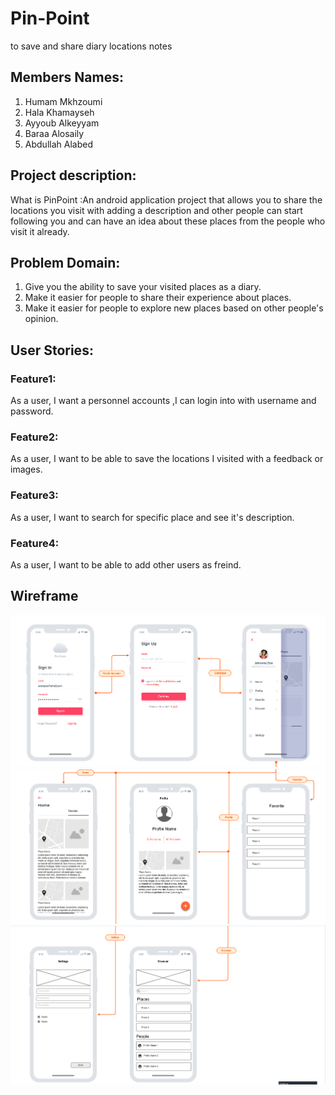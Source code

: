 # Pin-Point
to save and share diary locations notes

## Members Names:

1. Humam Mkhzoumi
2. Hala Khamayseh
3. Ayyoub Alkeyyam
4. Baraa Alosaily
5. Abdullah Alabed

## Project description:

What is PinPoint :An android application project that allows you to share the locations you visit with adding a description and other people can start following you and can have an idea about these places from the people who visit it already.

## Problem Domain:

1. Give you the ability to save your visited places as a diary.
2. Make it easier for people to share their experience about places.
3. Make it easier for people to explore new places based on other people's opinion.

## User Stories:

### Feature1:
 As a user, I want a personnel accounts ,I can login into with username and password.
### Feature2:
 As a user, I want to be able to save the locations I visited with a feedback or images.
### Feature3:
 As a user, I want to search  for specific place and see it's description.
### Feature4:
 As a user, I want to be able to add other users as freind.


## Wireframe

![1](wireframe/1.png)
![2](wireframe/2.png)
![3](wireframe/3.png)
